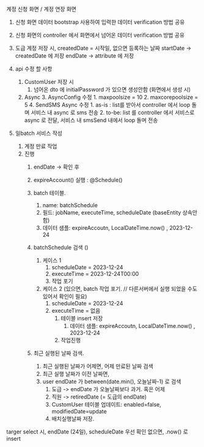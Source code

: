 계정 신청 화면 / 계정 연장 화면
1. 신청 화면 데이터 bootstrap 사용하여 입력한 데이터 verification 방법 공유 
2. 신청 화면의 controller 에서 화면에서 넘어온 데이터 verification 방법 공유
3. 도급 계정 저장 시,
	createdDate = 시작일, 없으면 등록하는 날짜
	startDate -> createdDate 에 저장
	endDate -> attribute 에 저장
	
4. api 수정 할 사항
	1. CustomUser 저장 시 
		1. 넘어온 dto 에 initialPassword 가 있으면 생성안함 (화면에서 생성 시)
	2. Async
		3. AsyncConfig 수정
			1. maxpoolsize = 10
			2. maxcorepoolsize = 5
		4. SendSMS Async 수정
			1. as-is : list를 받아서 controller 에서 loop 돌며 서비스 내 async 로 sms 전송
			2. to-be: list 를 controller 에서 서비스로 async 로 전달, 서비스 내 smsSend 내에서 loop 돌며 전송 
			
5. 일batch 서비스 작성
	1. 계정 만료 작업
	2. 진행
		1. endDate -> 확인 후
		2. expireAccount() 실행 : @Schedule() 
		3. batch 테이블. 
			1. name: batchSchedule
			2. 필드: jobName, executeTime, scheduleDate (baseEntity 상속안함)
			3. 데이터 샘플: expireAccoutn,   LocalDateTime.now()    , 2023-12-24
		4. batchSchedule 검색 ()
			1. 케이스 1
				1. scheduleDate = 2023-12-24
				2. executeTime = 2023-12-24T00:00
				3. 작업 포기
			2. 케이스 2 (있으면, batch 작업 포기. // 다른서버에서 실행 되었을 수도 있어서 확인이 필요)
				1. scheduleDate = 2023-12-24
				2. executeTime = 없음
					1. 테이블 insert 저장
						1. 데이터 샘플: expireAccoutn,   LocalDateTime.now()    , 2023-12-24
					2. 작업진행
			
		5. 최근 실행된 날짜 검색.
			1. 최근 실행된 날짜가 어제면, 어제 만료된 날짜 검색
			2. 최근 실행 날짜가 이전 날짜면, 
			3. user endDate 가 between(date.min(), 오늘날짜-1) 로 검색
				1. 도급 -> endDate  가 오늘날짜보다 과거. 혹은 어제
				2. 직원 -> retiredDate (= 도급의 endDate)
				3. CustomUser 테이블 업데이트: enabled=false, modifiedDate=update
				4. 배치실행날짜 저장.
		
targer select 시, endDate (24일), scheduleDate 우선 확인
없으면, .now() 로 insert

